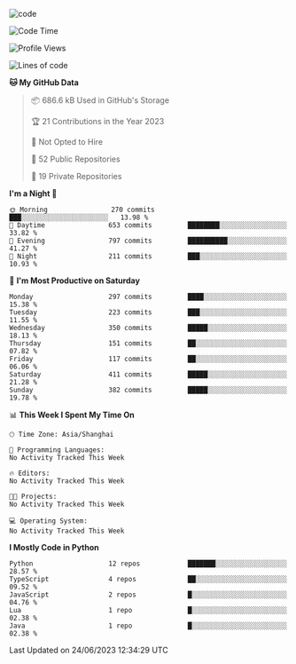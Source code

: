 
<!--
**liuyaanng/liuyaanng** is a ✨ _special_ ✨ repository because its `README.md` (this file) appears on your GitHub profile.

Here are some ideas to get you started:

- 🔭 I’m currently working on ...
- 🌱 I’m currently learning ...
- 👯 I’m looking to collaborate on ...
- 🤔 I’m looking for help with ...
- 💬 Ask me about ...
- 📫 How to reach me: ...
- 😄 Pronouns: ...
- ⚡ Fun fact: ...
-->


![code](https://cdn.jsdelivr.net/gh/liuyaanng/liuyaanng@1.0/code.gif) 

<!--START_SECTION:waka-->
![Code Time](http://img.shields.io/badge/Code%20Time-243%20hrs%2022%20mins-blue)

![Profile Views](http://img.shields.io/badge/Profile%20Views-0-blue)

![Lines of code](https://img.shields.io/badge/From%20Hello%20World%20I%27ve%20Written-14.4%20million%20lines%20of%20code-blue)

**🐱 My GitHub Data** 

> 📦 686.6 kB Used in GitHub's Storage 
 > 
> 🏆 21 Contributions in the Year 2023
 > 
> 🚫 Not Opted to Hire
 > 
> 📜 52 Public Repositories 
 > 
> 🔑 19 Private Repositories 
 > 
**I'm a Night 🦉** 

```text
🌞 Morning                270 commits         ███░░░░░░░░░░░░░░░░░░░░░░   13.98 % 
🌆 Daytime                653 commits         ████████░░░░░░░░░░░░░░░░░   33.82 % 
🌃 Evening                797 commits         ██████████░░░░░░░░░░░░░░░   41.27 % 
🌙 Night                  211 commits         ███░░░░░░░░░░░░░░░░░░░░░░   10.93 % 
```
📅 **I'm Most Productive on Saturday** 

```text
Monday                   297 commits         ████░░░░░░░░░░░░░░░░░░░░░   15.38 % 
Tuesday                  223 commits         ███░░░░░░░░░░░░░░░░░░░░░░   11.55 % 
Wednesday                350 commits         █████░░░░░░░░░░░░░░░░░░░░   18.13 % 
Thursday                 151 commits         ██░░░░░░░░░░░░░░░░░░░░░░░   07.82 % 
Friday                   117 commits         ██░░░░░░░░░░░░░░░░░░░░░░░   06.06 % 
Saturday                 411 commits         █████░░░░░░░░░░░░░░░░░░░░   21.28 % 
Sunday                   382 commits         █████░░░░░░░░░░░░░░░░░░░░   19.78 % 
```


📊 **This Week I Spent My Time On** 

```text
🕑︎ Time Zone: Asia/Shanghai

💬 Programming Languages: 
No Activity Tracked This Week

🔥 Editors: 
No Activity Tracked This Week

🐱‍💻 Projects: 
No Activity Tracked This Week

💻 Operating System: 
No Activity Tracked This Week
```

**I Mostly Code in Python** 

```text
Python                   12 repos            ███████░░░░░░░░░░░░░░░░░░   28.57 % 
TypeScript               4 repos             ██░░░░░░░░░░░░░░░░░░░░░░░   09.52 % 
JavaScript               2 repos             █░░░░░░░░░░░░░░░░░░░░░░░░   04.76 % 
Lua                      1 repo              █░░░░░░░░░░░░░░░░░░░░░░░░   02.38 % 
Java                     1 repo              █░░░░░░░░░░░░░░░░░░░░░░░░   02.38 % 
```




 Last Updated on 24/06/2023 12:34:29 UTC
<!--END_SECTION:waka-->
